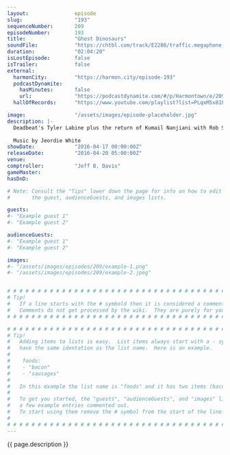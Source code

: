 ```yaml
---
layout:               episode
slug:                 "193"
sequenceNumber:       209
episodeNumber:        193
title:                "Ghost Dinosaurs"
soundFile:            "https://chtbl.com/track/E2288/traffic.megaphone.fm/STA2609226706.mp3?updated=1560374783"
duration:             "02:04:20"
isLostEpisode:        false
isTrailer:            false
external:
  harmonCity:         "https://harmon.city/episode-193"
  podcastDynamite:
    hasMinutes:       false
    url:              "https://podcastdynamite.com/#/p/Harmontown/e/209/193"
  hallOfRecords:      "https://www.youtube.com/playlist?list=PLqxM5x81hNOa_tw_XX9jRm7r-1_5oDMWD"

image:                "/assets/images/episode-placeholder.jpg"
description: |-
  Deadbeat's Tyler Labine plus the return of Kumail Nanjiani with Rob Schrab, Spencer and Jeff all on stage at once!
  
  Music by Jeordie White
showDate:             "2016-04-17 00:00:00Z"
releaseDate:          "2016-04-20 05:00:00Z"
venue:                
comptroller:          "Jeff B. Davis"
gameMaster:           
hasDnD:               

# Note: Consult the "Tips" lower down the page for info on how to edit
#       the guest, audienceGuests, and images lists.

guests:
#- "Example guest 1"
#- "Example guest 2"

audienceGuests:
#- "Example guest 1"
#- "Example guest 2"

images:
#- "/assets/images/episodes/209/example-1.png"
#- "/assets/images/episodes/209/example-2.jpeg"


# # # # # # # # # # # # # # # # # # # # # # # # # # # # # # # # # # # # # # # # # # # # #
# Tip!
#   If a line starts with the # symbold then it is considered a comment.
#   Comments do not get processed by the wiki.  They are purely for your information.
# # # # # # # # # # # # # # # # # # # # # # # # # # # # # # # # # # # # # # # # # # # # #

# # # # # # # # # # # # # # # # # # # # # # # # # # # # # # # # # # # # # # # # # # # # #
# Tip!
#   Adding items to lists is easy.  List items always start with a - symbol and have
#   have the same identation as the list name.  Here is an example.
#
#    foods:
#    - "bacon"
#    - "sausages"
#
#   In this example the list name is "foods" and it has two items (bacon, and sausages).
#
#   To get you started, the "guests", "audienceGuests", and "images" lists below have
#   a few example entries commented out.
#   To start using them remove the # symbol from the start of the line.
#
# # # # # # # # # # # # # # # # # # # # # # # # # # # # # # # # # # # # # # # # # # # # #
---
```


<!-- The episode description will be rendered here -->
{{ page.description }}

<!-- Add your content BELOW here -->
<!-- vvvvvvvvvvvvvvvvvvvvvvvvvvv -->




<!-- ^^^^^^^^^^^^^^^^^^^^^^^^^^^ -->
<!-- Add your content ABOVE here -->

<!-- The episode gallery will be rendered here -->
